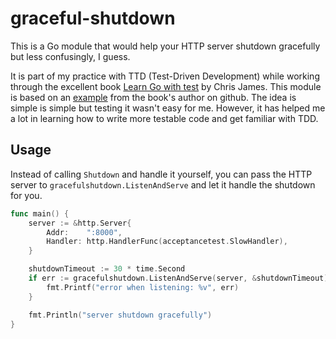 ﻿# graceful-shutdown

This is a Go module that would help your HTTP server shutdown gracefully but less confusingly, I guess.

It is part of my practice with TTD (Test-Driven Development) while working through the excellent book [Learn Go with test](https://quii.gitbook.io/learn-go-with-tests) by Chris James. This module is based on an [example](https://github.com/quii/go-graceful-shutdown) from the book's author on github. The idea is simple is simple but testing it wasn't easy for me. However, it has helped me a lot in learning how to write more testable code and get familiar with TDD.

## Usage

Instead of calling `Shutdown` and handle it yourself, you can pass the HTTP server to `gracefulshutdown.ListenAndServe` and let it handle the shutdown for you.

```go
func main() {
    server := &http.Server{
        Addr:    ":8000",
        Handler: http.HandlerFunc(acceptancetest.SlowHandler),
    }

    shutdownTimeout := 30 * time.Second
    if err := gracefulshutdown.ListenAndServe(server, &shutdownTimeout); err != nil {
        fmt.Printf("error when listening: %v", err)
    }

    fmt.Println("server shutdown gracefully")
}
```
